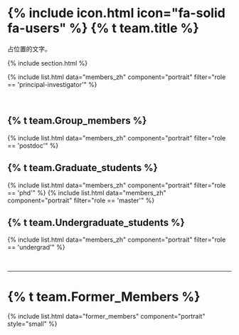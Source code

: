 # {% include icon.html icon="fa-solid fa-users" %} {% t team.title %}

占位置的文字。

{% include section.html %}

{% include list.html data="members_zh" component="portrait" filter="role == 'principal-investigator'" %}

<br>


## {% t team.Group_members %}
{% include list.html data="members_zh" component="portrait" filter="role == 'postdoc'" %}
<br>

## {% t team.Graduate_students %}
{% include list.html data="members_zh" component="portrait" filter="role == 'phd'" %}
{% include list.html data="members_zh" component="portrait" filter="role == 'master'" %}
<br>

## {% t team.Undergraduate_students %}
{% include list.html data="members_zh" component="portrait" filter="role == 'undergrad'" %}


<br>
<hr class="subtle-divider"> 

# {% t team.Former_Members %}

{% include list.html data="former_members" component="portrait" style="small" %}
